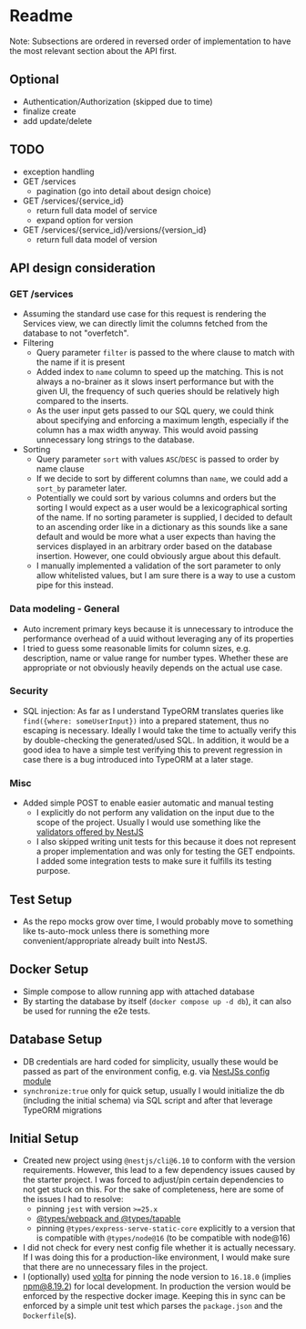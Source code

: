 # Readme

Note: Subsections are ordered in reversed order of implementation to have the most relevant section about the API first.

## Optional

- Authentication/Authorization (skipped due to time)
- finalize create
- add update/delete

## TODO

- exception handling
- GET /services
  - pagination (go into detail about design choice)
- GET /services/{service_id}
  - return full data model of service
  - expand option for version
- GET /services/{service_id}/versions/{version_id}
  - return full data model of version

## API design consideration

### GET /services

- Assuming the standard use case for this request is rendering the Services view, we can directly limit the columns
  fetched from the database to not "overfetch".
- Filtering
  - Query parameter `filter` is passed to the where clause to match with the name if it is present
  - Added index to `name` column to speed up the matching. This is not always a no-brainer as it slows insert performance
    but with the given UI, the frequency of such queries should be relatively high compared to the inserts.
  - As the user input gets passed to our SQL query, we could think about specifying and enforcing a maximum length,
    especially if the column has a max width anyway. This would avoid passing unnecessary long strings to the database.
- Sorting
  - Query parameter `sort` with values `ASC`/`DESC` is passed to order by name clause
  - If we decide to sort by different columns than `name`, we could add a `sort_by` parameter later.
  - Potentially we could sort by various columns and orders but the sorting I would expect as a user would be a
    lexicographical sorting of the name. If no sorting parameter is supplied, I decided to default to an ascending order
    like in a dictionary as this sounds like a sane default and would be more what a user expects than having the services
    displayed in an arbitrary order based on the database insertion. However, one could obviously argue about this default.
  - I manually implemented a validation of the sort parameter to only allow whitelisted values, but I am sure there is a
    way to use a custom pipe for this instead.

### Data modeling - General

- Auto increment primary keys because it is unnecessary to introduce the performance overhead of a uuid without leveraging
  any of its properties
- I tried to guess some reasonable limits for column sizes, e.g. description, name or value range for number types.
  Whether these are appropriate or not obviously heavily depends on the actual use case.

### Security

- SQL injection: As far as I understand TypeORM translates queries like `find({where: someUserInput})` into a prepared
  statement, thus no escaping is necessary. Ideally I would take the time to actually verify this by double-checking the generated/used SQL. In addition, it would be a good idea to have a simple test verifying this to prevent regression in case there is a bug introduced into TypeORM at a later stage.

### Misc

- Added simple POST to enable easier automatic and manual testing
  - I explicitly do not perform any validation on the input due to the scope of the project. Usually I would use something like the [validators offered by NestJS](https://docs.nestjs.com/techniques/validation)
  - I also skipped writing unit tests for this because it does not represent a proper implementation and was only for
    testing the GET endpoints. I added some integration tests to make sure it fulfills its testing purpose.

## Test Setup

- As the repo mocks grow over time, I would probably move to something like ts-auto-mock unless there is something more
  convenient/appropriate already built into NestJS.

## Docker Setup

- Simple compose to allow running app with attached database
- By starting the database by itself (`docker compose up -d db`), it can also be used for running the e2e tests.

## Database Setup

- DB credentials are hard coded for simplicity, usually these would be passed as part of the environment config, e.g.
  via [NestJSs config module](https://docs.nestjs.com/techniques/configuration)
- `synchronize:true` only for quick setup, usually I would initialize the db (including the initial schema) via SQL script and after that leverage TypeORM migrations

## Initial Setup

- Created new project using `@nestjs/cli@6.10` to conform with the version requirements. However, this lead to a few
  dependency issues caused by the starter project. I was forced to adjust/pin certain dependencies to not get stuck on
  this. For the sake of completeness, here are some of the issues I had to resolve:
  - pinning `jest` with version `>=25.x`
  - [@types/webpack and @types/tapable](https://github.com/nestjs/nest/issues/6758)
  - pinning `@types/express-serve-static-core` explicitly to a version that is compatible with `@types/node@16` (to be compatible with node@16)
- I did not check for every nest config file whether it is actually necessary. If I was doing this for a production-like
  environment, I would make sure that there are no unnecessary files in the project.
- I (optionally) used [volta](https://volta.sh/) for pinning the node version to `16.18.0` (implies npm@8.19.2) for local development.
  In production the version would be enforced by the respective docker image. Keeping this in sync can be enforced by a
  simple unit test which parses the `package.json` and the `Dockerfile`(s).
